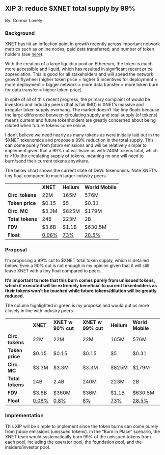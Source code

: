 ## XIP 3: reduce $XNET total supply by 99%

By: Connor Lovely

### Background
XNET has hit an inflection point in growth recently across important network metrics such as online nodes, paid data transferred, and number of token holders (see [here](https://dune.com/steve314600/xnet)).

With the creation of a large liquidity pool on Ethereum, the token is much more accessible and liquid, which has resulted in significant recent price appreciation. This is good for all stakeholders and will speed the network growth flywheel (higher token price = higher $ incentives for deployment = more deployment = bigger network = more data transfer = more token burn for data transfer = higher token price). 

In spite of all of this recent progress, the primary complaint of would be investors and industry peers (that is fair IMO) is XNET’s massive and irregular token supply overhang. The market doesn’t like tiny floats because the large difference between circulating supply and total supply (of tokens) means current and future tokenholders are greatly concerned about being diluted when future tokens come online. 

I don’t believe we need nearly as many tokens as were initially laid out in the $XNET tokenomics and propose a 99% reduction in the total supply. This can come purely from _future_ emissions and will be relatively simple to implement given that a 99% cut will leave us with 240M tokens total, which is >10x the circulating supply of tokens, meaning no one will need to burn/send their current tokens anywhere. 

The below chart shows the current state of DeWi tokenomics. Note XNET’s tiny float compared to much larger industry peers.

<table>
  <tr>
   <td>
   </td>
   <td><strong>XNET</strong>
   </td>
   <td><strong>Helium</strong>
   </td>
   <td><strong>World Mobile</strong>
   </td>
  </tr>
  <tr>
   <td><strong>Circ. tokens</strong>
   </td>
   <td>22M
   </td>
   <td>165M
   </td>
   <td>576M
   </td>
  </tr>
  <tr>
   <td><strong>Token price</strong>
   </td>
   <td>$0.15
   </td>
   <td>$5
   </td>
   <td>$0.31
   </td>
  </tr>
  <tr>
   <td><strong>Circ. MC</strong>
   </td>
   <td>$3.3M
   </td>
   <td>$825M
   </td>
   <td>$179M
   </td>
  </tr>
  <tr>
   <td><strong>Total tokens</strong>
   </td>
   <td>24B
   </td>
   <td>223M
   </td>
   <td>2B
   </td>
  </tr>
  <tr>
   <td><strong>FDV</strong>
   </td>
   <td>$3.6B
   </td>
   <td>$1.1B
   </td>
   <td>$630.5M
   </td>
  </tr>
  <tr>
   <td><strong>Float</strong>
   </td>
   <td><span style="text-decoration:underline;">0.08%</span>
   </td>
   <td><span style="text-decoration:underline;">73%</span>
   </td>
   <td><span style="text-decoration:underline;">28.5%</span>
   </td>
  </tr>
</table>

### Proposal
I’m proposing a 99% cut to $XNET total token supply, which is detailed below. Even a 90% cut is not enough in my opinion given that it will still leave XNET with a tiny float compared to peers.

**It’s important to note that this burn comes purely from unissued tokens, which if executed will be extremely beneficial to current tokenholders as their tokens won’t be touched while future tokens/dilution will be greatly reduced.**

The column highlighted in green is my proposal and would put us more closely in line with industry peers. 

<table>
  <tr>
   <td>
   </td>
   <td><strong>XNET</strong>
   </td>
   <td><strong>XNET w 90% cut</strong>
   </td>
   <td><strong>XNET w 99% cut</strong>
   </td>
   <td><strong>Helium</strong>
   </td>
   <td><strong>World Mobile</strong>
   </td>
  </tr>
  <tr>
   <td><strong>Circ. tokens</strong>
   </td>
   <td>22M
   </td>
   <td>22M
   </td>
   <td>22M
   </td>
   <td>165M
   </td>
   <td>576M
   </td>
  </tr>
  <tr>
   <td><strong>Token price</strong>
   </td>
   <td>$0.15
   </td>
   <td>$0.15
   </td>
   <td>$0.15
   </td>
   <td>$5
   </td>
   <td>$0.31
   </td>
  </tr>
  <tr>
   <td><strong>Circ. MC</strong>
   </td>
   <td>$3.3M
   </td>
   <td>$3.3M
   </td>
   <td>$3.3M
   </td>
   <td>$825M
   </td>
   <td>$179M
   </td>
  </tr>
  <tr>
   <td><strong>Total tokens</strong>
   </td>
   <td>24B
   </td>
   <td>2.4B
   </td>
   <td>240M
   </td>
   <td>223M
   </td>
   <td>2B
   </td>
  </tr>
  <tr>
   <td><strong>FDV</strong>
   </td>
   <td>$3.6B
   </td>
   <td>$360M
   </td>
   <td>$36M
   </td>
   <td>$1.1B
   </td>
   <td>$630.5M
   </td>
  </tr>
  <tr>
   <td><strong>Float</strong>
   </td>
   <td><span style="text-decoration:underline;">0.08%</span>
   </td>
   <td><span style="text-decoration:underline;">0.8%</span>
   </td>
   <td><span style="text-decoration:underline;">8%</span>
   </td>
   <td><span style="text-decoration:underline;">73%</span>
   </td>
   <td><span style="text-decoration:underline;">28.5%</span>
   </td>
  </tr>
</table>

### Implementation
This XIP will be simple to implement since the token burns can come purely from _future_ emissions (unissued tokens). In the “Burn in Place” scenario, the XNET team would systematically burn 99% of the unissued tokens from each pool, including the operator pool, the foundation pool, and the insiders/investor pool.  
